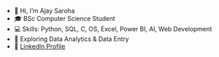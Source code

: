 - 👋 Hi, I’m Ajay Saroha
- 🎓 BSc Computer Science Student
- 💻 Skills: Python, SQL, C, OS, Excel, Power BI, AI, Web Development
- 🚀 Exploring Data Analytics & Data Entry
- 🔗 [LinkedIn Profile](your-linkedin-url)
<!---
Ajay-Saroha-CS/Ajay-Saroha-CS is a ✨ special ✨ repository because its `README.md` (this file) appears on your GitHub profile.
You can click the Preview link to take a look at your changes.
--->
